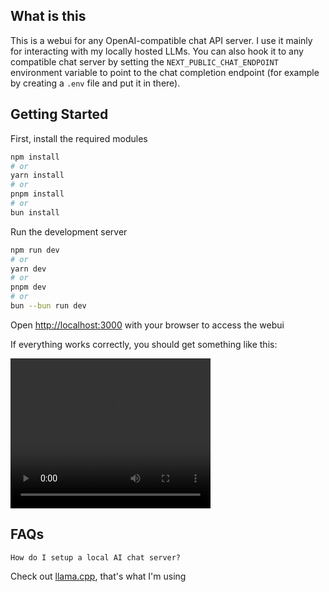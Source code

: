## What is this

This is a webui for any OpenAI-compatible chat API server. I use it mainly for interacting with my locally hosted LLMs. You can also hook it to any compatible chat server by setting the `NEXT_PUBLIC_CHAT_ENDPOINT` environment variable to point to the chat completion endpoint (for example by creating a `.env` file and put it in there).

## Getting Started

First, install the required modules

```bash
npm install
# or
yarn install
# or
pnpm install
# or
bun install
```

Run the development server

```bash
npm run dev
# or
yarn dev
# or
pnpm dev
# or
bun --bun run dev
```

Open [http://localhost:3000](http://localhost:3000) with your browser to access the webui

If everything works correctly, you should get something like this:

<video width="320" height="240" controls>
  <source src="/examples/demo.mp4" type="video/mp4">
  Your browser does not support the video tag.
</video>

## FAQs

`How do I setup a local AI chat server?`

Check out [llama.cpp](https://github.com/ggml-org/llama.cpp), that's what I'm using